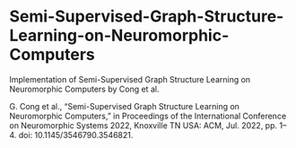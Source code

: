 # Semi-Supervised-Graph-Structure-Learning-on-Neuromorphic-Computers
Implementation of Semi-Supervised Graph Structure Learning on Neuromorphic Computers by Cong et al.

G. Cong et al., “Semi-Supervised Graph Structure Learning on Neuromorphic Computers,” in Proceedings of the International Conference on Neuromorphic Systems 2022, Knoxville TN USA: ACM, Jul. 2022, pp. 1–4. doi: 10.1145/3546790.3546821.
